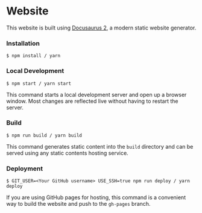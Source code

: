 # Website

This website is built using [Docusaurus 2](https://v2.docusaurus.io/), a modern static website generator.

### Installation

```
$ npm install / yarn
```

### Local Development

```
$ npm start / yarn start
```

This command starts a local development server and open up a browser window. Most changes are reflected live without having to restart the server.

### Build

```
$ npm run build / yarn build
```

This command generates static content into the `build` directory and can be served using any static contents hosting service.

### Deployment

```
$ GIT_USER=<Your GitHub username> USE_SSH=true npm run deploy / yarn deploy
```

If you are using GitHub pages for hosting, this command is a convenient way to build the website and push to the `gh-pages` branch.

